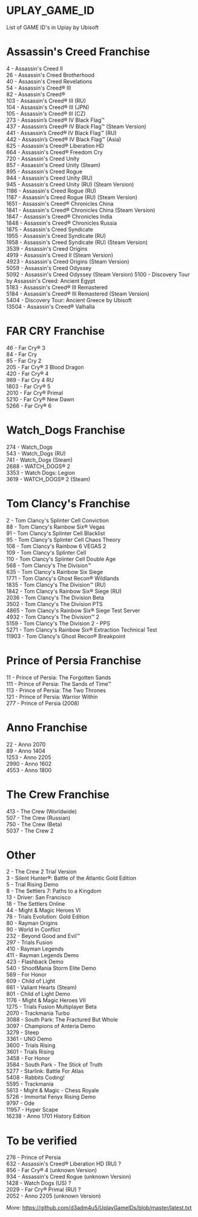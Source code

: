 # UPLAY_GAME_ID
List of GAME ID's in Uplay by Ubisoft

# Assassin's Creed Franchise
4 - Assassin's Creed II  
26 - Assassin's Creed Brotherhood  
40 - Assassin's Creed Revelations  
54 - Assassin's Creed® III  
82 - Assassin's Creed®  
103 - Assassin's Creed® III (RU)  
104 - Assassin's Creed® III (JPN)  
105 - Assassin's Creed® III (CZ)  
273 - Assassin’s Creed® IV Black Flag™  
437 - Assassin’s Creed® IV Black Flag™ (Steam Version)  
441 - Assassin’s Creed® IV Black Flag™ (RU)  
442 - Assassin’s Creed® IV Black Flag™ (Asia)  
625 - Assassin's Creed® Liberation HD  
664 - Assassin's Creed® Freedom Cry  
720 - Assassin's Creed Unity  
857 - Assassin's Creed Unity (Steam)  
895 - Assassin's Creed Rogue  
944 - Assassin's Creed Unity (RU)  
945 - Assassin's Creed Unity (RU) (Steam Version)  
1186 - Assassin's Creed Rogue (RU)  
1187 - Assassin's Creed Rogue (RU) (Steam Version)  
1651 - Assassin's Creed® Chronicles China  
1841 - Assassin's Creed® Chronicles China (Steam Version)  
1847 - Assassin's Creed® Chronicles India  
1848 - Assassin's Creed® Chronicles Russia  
1875 - Assassin's Creed Syndicate  
1955 - Assassin's Creed Syndicate (RU)  
1958 - Assassin's Creed Syndicate (RU) (Steam Version)  
3539 - Assassin's Creed Origins  
4919 - Assassin's Creed II (Steam Version)  
4923 - Assassin's Creed Origins (Steam Version)  
5059 - Assassin's Creed Odyssey  
5092 - Assassin's Creed Odyssey (Steam Version)
5100 - Discovery Tour by Assassin's Creed: Ancient Egypt  
5183 - Assassin's Creed® III Remastered  
5184 - Assassin's Creed® III Remastered (Steam Version)  
5404 - Discovery Tour: Ancient Greece by Ubisoft  
13504 - Assassin's Creed® Valhalla

# FAR CRY Franchise
46 - Far Cry® 3  
84 - Far Cry  
85 - Far Cry 2  
205 - Far Cry® 3 Blood Dragon  
420 - Far Cry® 4  
969 - Far Cry 4 RU  
1803 - Far Cry® 5  
2010 - Far Cry® Primal  
5210 - Far Cry® New Dawn  
5266 - Far Cry® 6

# Watch_Dogs Franchise
274 - Watch_Dogs  
543 - Watch_Dogs (RU)  
741 - Watch_Dogs (Steam)  
2688 - WATCH_DOGS® 2  
3353 - Watch Dogs: Legion  
3619 - WATCH_DOGS® 2 (Steam) 

# Tom Clancy's Franchise
2 - Tom Clancy's Splinter Cell Conviction  
88 - Tom Clancy's Rainbow Six® Vegas  
91 - Tom Clancy's Splinter Cell Blacklist  
95 - Tom Clancy's Splinter Cell Chaos Theory  
108 - Tom Clancy's Rainbow 6 VEGAS 2  
109 - Tom Clancy's Splinter Cell  
110 - Tom Clancy's Splinter Cell Double Age  
568 - Tom Clancy's The Division™  
635 - Tom Clancy's Rainbow Six Siege  
1771 - Tom Clancy's Ghost Recon® Wildlands  
1835 - Tom Clancy's The Division™ (RU)  
1842 - Tom Clancy's Rainbow Six® Siege (RU)  
2036 - Tom Clancy's The Division Beta  
3502 - Tom Clancy's The Division PTS  
4865 - Tom Clancy's Rainbow Six® Siege Test Server  
4932 - Tom Clancy's The Division™ 2  
5159 - Tom Clancy's The Division 2 - PPS  
5271 - Tom Clancy's Rainbow Six® Extraction Technical Test  
11903 - Tom Clancy's Ghost Recon® Breakpoint

# Prince of Persia Franchise
11 - Prince of Persia: The Forgotten Sands  
111 - Prince of Persia: The Sands of Time™  
113 - Prince of Persia: The Two Thrones  
121 - Prince of Persia: Warrior Within  
277 - Prince of Persia (2008)

# Anno Franchise
22 - Anno 2070  
89 - Anno 1404  
1253 - Anno 2205   
2990 - Anno 1602  
4553 - Anno 1800

# The Crew Franchise
413 - The Crew (Worldwide)  
507 - The Crew (Russian)  
750 - The Crew (Beta)  
5037 - The Crew 2  

# Other
2 - The Crew 2 Trial Version  
3 - Silent Hunter®: Battle of the Atlantic Gold Edition  
5 - Trial Rising Demo  
8 - The Settlers 7: Paths to a Kingdom  
13 - Driver: San Francisco  
18 - The Settlers Online  
44 - Might & Magic Heroes VI  
78 - Trials Evolution: Gold Edition  
80 - Rayman Origins  
90 - World In Conflict  
232 - Beyond Good and Evil™  
297 - Trials Fusion  
410 - Rayman Legends  
411 - Rayman Legends Demo  
423 - Flashback Demo  
540 - ShootMania Storm Elite Demo  
569 - For Honor  
609 - Child of Light  
661 - Valiant Hearts (Steam)  
801 - Child of Light Demo  
1176 - Might & Magic Heroes VII  
1275 - Trials Fusion Multiplayer Beta  
2070 - Trackmania Turbo  
3088 - South Park: The Fractured But Whole  
3097 - Champions of Anteria Demo  
3279 - Steep  
3361 - UNO Demo  
3600 - Trials Rising  
3601 - Trials Rising  
3458 - For Honor  
3584 - South Park - The Stick of Truth  
5277 - Starlink: Battle For Atlas  
5408 - Rabbits Coding!  
5595 - Trackmania  
5613 - Might & Magic - Chess Royale  
5726 - Immortal Fenyx Rising Demo  
9797 - Ode  
11957 - Hyper Scape  
16238 - Anno 1701 History Edition

# To be verified
276 - Prince of Persia  
632 - Assassin's Creed® Liberation HD (RU) ?  
856 - Far Cry® 4 (unknown Version)  
934 - Assassin's Creed Rogue (unknown Version)  
1428 - Watch Dogs (US) ?  
2029 - Far Cry® Primal (RU) ?  
2052 - Anno 2205 (unknown Version)  

More: https://github.com/d3adm4u5/UplayGameIDs/blob/master/latest.txt
